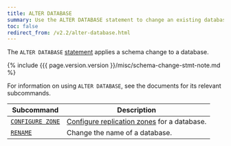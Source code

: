 ```yaml
---
title: ALTER DATABASE
summary: Use the ALTER DATABASE statement to change an existing database.
toc: false
redirect_from: /v2.2/alter-database.html
---
```


The `ALTER DATABASE` [statement](sql-statements.html) applies a schema change to a database.

{% include {{{ page.version.version }}/misc/schema-change-stmt-note.md %}

For information on using `ALTER DATABASE`, see the documents for its relevant subcommands.

Subcommand | Description
-----------|------------
[`CONFIGURE ZONE`](configure-zone.html) | [Configure replication zones](configure-replication-zones.html) for a database.
[`RENAME`](rename-database.html) | Change the name of a database.
